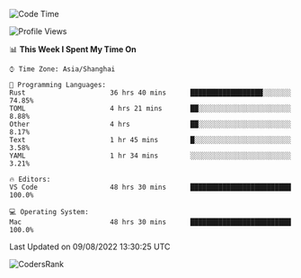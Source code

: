<!--START_SECTION:waka-->
![Code Time](http://img.shields.io/badge/Code%20Time-1%2C605%20hrs%2010%20mins-blue)

![Profile Views](http://img.shields.io/badge/Profile%20Views-53-blue)

📊 **This Week I Spent My Time On** 

```text
⌚︎ Time Zone: Asia/Shanghai

💬 Programming Languages: 
Rust                     36 hrs 40 mins      ██████████████████░░░░░░░   74.85% 
TOML                     4 hrs 21 mins       ██░░░░░░░░░░░░░░░░░░░░░░░   8.88% 
Other                    4 hrs               ██░░░░░░░░░░░░░░░░░░░░░░░   8.17% 
Text                     1 hr 45 mins        █░░░░░░░░░░░░░░░░░░░░░░░░   3.58% 
YAML                     1 hr 34 mins        ░░░░░░░░░░░░░░░░░░░░░░░░░   3.21%

🔥 Editors: 
VS Code                  48 hrs 30 mins      █████████████████████████   100.0%

💻 Operating System: 
Mac                      48 hrs 30 mins      █████████████████████████   100.0%

```


 Last Updated on 09/08/2022 13:30:25 UTC
<!--END_SECTION:waka-->

![CodersRank](https://cr-skills-chart-widget.azurewebsites.net/api/api?username=BugenZhao&padding=16&tooltip=true&branding=false&sort-by-score=true&skills=Rust%2C%20Swift%2C%20C%2C%20TypeScript%2C%20Java%2C%20Go%2C%20Dart%2C%20C%2B%2B%2C%20Python%2C%20Assembly%2C%20Shell%2C%20Kotlin)
